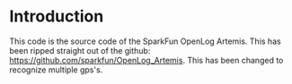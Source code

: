 # Introduction

This code is the source code of the SparkFun OpenLog Artemis. This has been ripped straight out of the github: https://github.com/sparkfun/OpenLog_Artemis. This has been changed to recognize multiple gps's.
